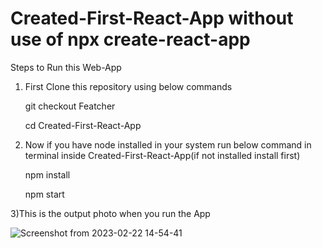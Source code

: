 # Created-First-React-App without use of npx create-react-app

Steps to Run this Web-App
1) First Clone this repository using below commands
    
    git checkout Featcher
    
    cd Created-First-React-App
    
2) Now if you have node installed in your system run below command in terminal inside Created-First-React-App(if not installed install first)

    npm install
    
    npm start
    
3)This is the output photo when you run the App

![Screenshot from 2023-02-22 14-54-41](https://user-images.githubusercontent.com/77386172/220577809-3fad4876-dbe5-434f-a9ed-f36862535d1a.png)
